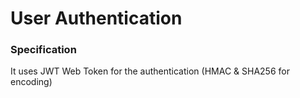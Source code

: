 # User Authentication

### Specification
It uses JWT Web Token for the authentication (HMAC & SHA256 for encoding)  
